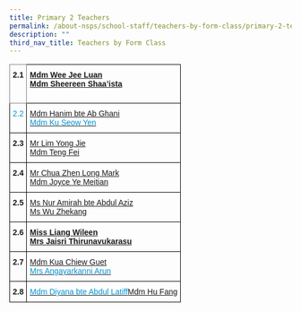 ```yaml
---
title: Primary 2 Teachers
permalink: /about-nsps/school-staff/teachers-by-form-class/primary-2-teachers
description: ""
third_nav_title: Teachers by Form Class
---
```

<style type="text/css">
.tg  {border-collapse:collapse;border-spacing:0;}
.tg td{border-color:black;border-style:solid;border-width:1px;font-family:Arial, sans-serif;font-size:14px;
  overflow:hidden;padding:10px 5px;word-break:normal;}
.tg th{border-color:black;border-style:solid;border-width:1px;font-family:Arial, sans-serif;font-size:14px;
  font-weight:normal;overflow:hidden;padding:10px 5px;word-break:normal;}
.tg .tg-1wig{font-weight:bold;text-align:left;vertical-align:top}
.tg .tg-fymr{border-color:inherit;font-weight:bold;text-align:left;vertical-align:top}
.tg .tg-7eyt{color:#0191D3;text-align:left;vertical-align:top}
.tg .tg-0lax{text-align:left;vertical-align:top}
</style>
<table class="tg">
<thead>
  <tr>
    <th class="tg-fymr">2.1<br></th>
    <th class="tg-1wig"><a href="mailto:wee_jee_luan@moe.edu.sg">Mdm Wee Jee Luan</a><br><a href="mailto:sheereen_shaaista_abd@moe.edu.sg">Mdm Sheereen Shaa’ista</a><br><br></th>
  </tr>
</thead>
<tbody>
  <tr>
    <td class="tg-7eyt">2.2</td>
    <td class="tg-7eyt"><a href="mailto:hanim_ab_ghani@moe.edu.sg">Mdm Hanim bte Ab Ghani</a><br><a href="mailto:ku_seow_yen@moe.edu.sg"><span style="font-weight:400;text-decoration:none;color:#0191D3">Mdm Ku Seow Yen</span></a><br></td>
  </tr>
  <tr>
    <td class="tg-1wig">2.3</td>
    <td class="tg-0lax"><a href="mailto:lim_yong_jie@moe.edu.sg">Mr Lim Yong Jie</a><br><a href="mailto:teng_fei@moe.edu.sg">Mdm Teng Fei</a><br></td>
  </tr>
  <tr>
    <td class="tg-1wig">2.4</td>
    <td class="tg-7eyt"><a href="mailto:chua_zhen_long_mark@moe.edu.sg">Mr Chua Zhen Long Mark</a><br><a href="mailto:joyce_ye_meitian@moe.edu.sg">Mdm Joyce Ye Meitian</a><br></td>
  </tr>
  <tr>
    <td class="tg-1wig">2.5</td>
    <td class="tg-7eyt"><a href="mailto:nur_amirah_abdul_aziz@moe.edu.sg">Ms Nur Amirah bte Abdul Aziz</a><br><a href="mailto:wu_zhekang@moe.edu.sg">Ms Wu Zhekang</a><br></td>
  </tr>
  <tr>
    <td class="tg-1wig">2.6<br></td>
    <td class="tg-1wig"><a href="mailto:liang_wileen@moe.edu.sg">Miss Liang Wileen</a><br><a href="mailto:jaisri_thirunavukarasu@moe.edu.sg">Mrs Jaisri Thirunavukarasu</a><br></td>
  </tr>
  <tr>
    <td class="tg-1wig">2.7</td>
    <td class="tg-7eyt"><a href="mailto:kua_chiew_guet@moe.edu.sg">Mdm Kua Chiew Guet</a><br><a href="mailto:arun_angayarkanni@moe.edu.sg"><span style="font-weight:400;text-decoration:none;color:#0191D3">Mrs Angayarkanni Arun</span></a><br></td>
  </tr>
  <tr>
    <td class="tg-1wig">2.8<br></td>
    <td class="tg-7eyt"><a href="mailto:diyana_abdul_latiff@moe.edu.sg"><span style="font-weight:400;text-decoration:none;color:#0191D3;background-color:initial">Mdm Diyana bte Abdul Latiff</span></a><a href="mailto:hu_fang_a@moe.edu.sg">Mdm Hu Fang</a><span style="background-color:initial"> </span></td>
  </tr>
</tbody>
</table>